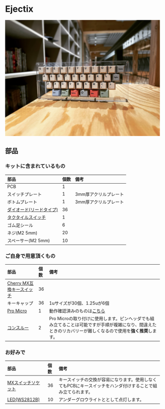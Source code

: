 # Ejectix

<img src = "https://github.com/takashicompany/ejectix/blob/master/images/01.jpg?raw=true" width = "600px" />

## 部品

### キットに含まれているもの
|部品|個数|備考|
|:--|:--|:--|
|PCB|1||
|スイッチプレート|1|3mm厚アクリルプレート|
|ボトムプレート|1|3mm厚アクリルプレート|
|[ダイオード(リードタイプ)](https://shop.yushakobo.jp/products/a0800di-01-100)|36||
|[タクタイルスイッチ](https://shop.yushakobo.jp/products/a0800ts-01-1)|1||
|ゴム足シール|6||
|ネジ(M2 5mm)|20||
|スペーサー(M2 5mm)|10||

### ご自身で用意頂くもの
|部品|個数|備考|
|:--|:--|:--|
|[Cherry MX互換キースイッチ](https://shop.yushakobo.jp/collections/all-switches)|36||
|キーキャップ|36|1uサイズが30個、1.25uが6個|
|[Pro Micro](https://talpkeyboard.net/?category_id=59e2ad48c8f22c3720001301)|1|動作確認済みのものは[こちら](https://talpkeyboard.net/items/62e24e6f8a0bd07fe2d38137)|
|[コンスルー](https://shop.yushakobo.jp/products/31?variant=37665714372769)|2|Pro Microの取り付けに使用します。ピンヘッダでも組み立てることは可能ですが手順が複雑になり、間違えたときのリカバリーが難しくなるので使用を**強く推奨**します。|

### お好みで
|部品|個数|備考|
|:--|:--|:--|
|[MXスイッチソケット](https://shop.yushakobo.jp/products/a01ps?variant=37665172521121)|36|キースイッチの交換が容易になります。使用しなくてもPCBにキースイッチをハンダ付けすることで組み立てられます。|
|[LED(WS2812B)](https://shop.yushakobo.jp/products/a0800ws-01-10)|10|アンダーグロウライトととして点灯します。|
